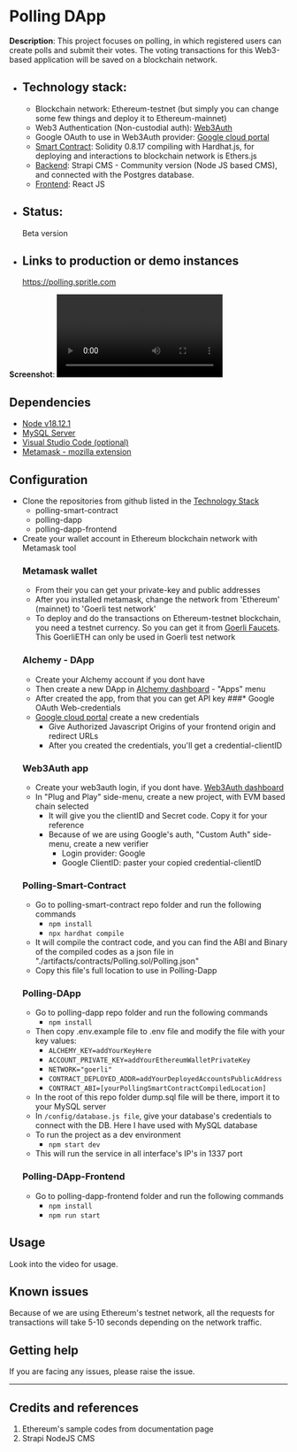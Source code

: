 # Polling DApp

**Description**:  This project focuses on polling, in which registered users can create polls and submit their votes. The voting transactions for this Web3-based application will be saved on a blockchain network. 

  - ## Technology stack: 
    - Blockchain network: Ethereum-testnet (but simply you can change some few things and deploy it to Ethereum-mainnet)
    - Web3 Authentication (Non-custodial auth): [Web3Auth](https://web3auth.io/)
    - Google OAuth to use in Web3Auth provider: [Google cloud portal](https://console.cloud.google.com/apis/dashboard)
    - [Smart Contract](https://github.com/spritlesoftware/polling-smart-contract): Solidity 0.8.17 compiling with Hardhat.js, for deploying and interactions to blockchain network is Ethers.js
    - [Backend](https://github.com/spritlesoftware/polling-dapp): Strapi CMS - Community version (Node JS based CMS), and connected with the Postgres database.
    - [Frontend](https://github.com/spritlesoftware/polling-dapp-frontend): React JS
  - ## Status:  
    Beta version
  - ## Links to production or demo instances
    https://polling.spritle.com


**Screenshot**: 
![](https://raw.githubusercontent.com/spritlesoftware/polling-dapp/main/demoVideo/converted.mp4)


## Dependencies
- [Node v18.12.1](https://nodejs.org/download/release/v18.12.1/)
- [MySQL Server](https://dev.mysql.com/downloads/mysql/)
- [Visual Studio Code (optional)](https://code.visualstudio.com/Download)
- [Metamask - mozilla extension](https://addons.mozilla.org/en-US/firefox/addon/ether-metamask/)

## Configuration
- Clone the repositories from github listed in the [Technology Stack](#technology-stack)
    * polling-smart-contract
    * polling-dapp
    * polling-dapp-frontend
- Create your wallet account in Ethereum blockchain network with Metamask tool
    ### Metamask wallet
    - From their you can get your private-key and public addresses
    - After you installed metamask, change the network from 'Ethereum' (mainnet) to 'Goerli test network'
    - To deploy and do the transactions on Ethereum-testnet blockchain, you need a testnet currency. So you can get it from [Goerli Faucets](https://goerlifaucet.com/). This GoerliETH can only be used in Goerli test network
    ### Alchemy - DApp
    - Create your Alchemy account if you dont have
    - Then create a new DApp in [Alchemy dashboard](https://dashboard.alchemy.com/) - "Apps" menu
    - After created the app, from that you can get API key
    ###* Google OAuth Web-credentials
    - [Google cloud portal](https://console.cloud.google.com/apis/credentials) create a new credentials
        * Give Authorized Javascript Origins of your frontend origin and redirect URLs
        * After you created the credentials, you'll get a credential-clientID
    ### Web3Auth app
    - Create your web3auth login, if you dont have. [Web3Auth dashboard](https://dashboard.web3auth.io)
    - In "Plug and Play" side-menu, create a new project, with EVM based chain selected
        * It will give you the clientID and Secret code. Copy it for your reference
        * Because of we are using Google's auth, "Custom Auth" side-menu, create a new verifier
            + Login provider: Google
            + Google ClientID: paster your copied credential-clientID
    ### Polling-Smart-Contract
    - Go to polling-smart-contract repo folder and run the following commands
        * ```npm install```
        * ```npx hardhat compile```
    - It will compile the contract code, and you can find the ABI and Binary of the compiled codes as a json file in "./artifacts/contracts/Polling.sol/Polling.json"
    - Copy this file's full location to use in Polling-Dapp
    ### Polling-DApp ###
    - Go to polling-dapp repo folder and run the following commands
        * ```npm install```
    - Then copy .env.example file to .env file and modify the file with your key values:
        * ```ALCHEMY_KEY=addYourKeyHere```
        * ```ACCOUNT_PRIVATE_KEY=addYourEthereumWalletPrivateKey```
        * ```NETWORK="goerli"```
        * ```CONTRACT_DEPLOYED_ADDR=addYourDeployedAccountsPublicAddress```
        * ```CONTRACT_ABI=[yourPollingSmartContractCompiledLocation]```
    - In the root of this repo folder dump.sql file will be there, import it to your MySQL server
    - In ```/config/database.js file```, give your database's credentials to connect with the DB. Here I have used with MySQL database
    - To run the project as a dev environment
        * ```npm start dev```
    - This will run the service in all interface's IP's in 1337 port
    ### Polling-DApp-Frontend
    - Go to polling-dapp-frontend folder and run the following commands
        * ```npm install```
        * ```npm run start```

## Usage
Look into the video for usage. 

## Known issues
Because of we are using Ethereum's testnet network, all the requests for transactions will take 5-10 seconds depending on the network traffic.

## Getting help
If you are facing any issues, please raise the issue.

----
## Credits and references

1. Ethereum's sample codes from documentation page
2. Strapi NodeJS CMS